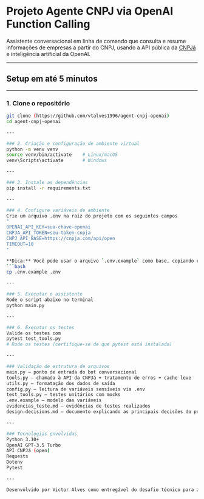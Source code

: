 # Projeto Agente CNPJ via OpenAI Function Calling

Assistente conversacional em linha de comando que consulta e resume informações de empresas a partir do CNPJ, usando a API pública da [CNPJá](https://cnpja.com/api/open) e inteligência artificial da OpenAI.

---

## Setup em até 5 minutos

---

### 1. Clone o repositório
```bash
git clone (https://github.com/vtalves1996/agent-cnpj-openai)
cd agent-cnpj-openai

---

### 2. Criação e configuração de ambiente virtual
python -m venv venv
source venv/bin/activate    # Linux/macOS
venv\Scripts\activate       # Windows

---

### 3. Instale as dependências
pip install -r requirements.txt

---

### 4. Configure variáveis de ambiente
Crie um arquivo .env na raiz do projeto com os seguintes campos
"
OPENAI_API_KEY=sua-chave-openai
CNPJA_API_TOKEN=seu-token-cnpja
CNPJ_API_BASE=https://cnpja.com/api/open
TIMEOUT=10
"

**Dica:** Você pode usar o arquivo `.env.example` como base, copiando e renomeando:
```bash
cp .env.example .env

---

### 5. Executar o assistente
Rode o script abaixo no terminal
python main.py

---

### 6. Executar os testes
Valide os testes com
pytest test_tools.py
# Rode os testes (certifique-se de que pytest está instalado)

---

### Validação de estrutura de arquivos
main.py – ponto de entrada do bot conversacional
tools.py – chamada à API da CNPJá + tratamento de erros + cache leve
utils.py – formatação dos dados de saída
config.py – leitura de variáveis sensíveis via .env
test_tools.py – testes unitários com mocks
.env.example – modelo das variáveis
evidencias_teste.md – evidências de testes realizados
design-decisions.md – documento explicando as principais decisões do projeto

---

### Tecnologias envolvidas
Python 3.10+
OpenAI GPT-3.5 Turbo
API CNPJá (open)
Requests
Dotenv
Pytest

---

Desenvolvido por Victor Alves como entregável do desafio técnico para a Patagon AI.
